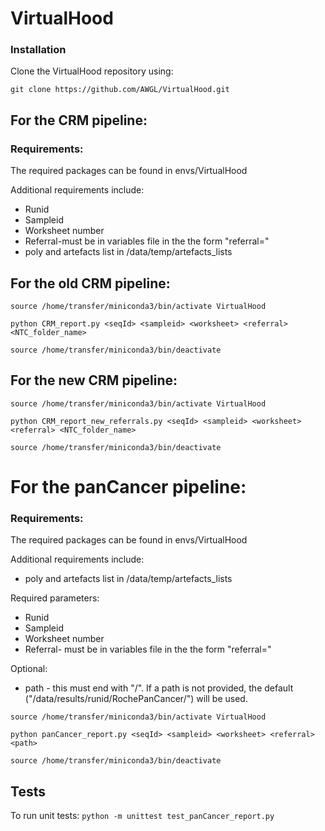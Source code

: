 # VirtualHood

### Installation

Clone the VirtualHood repository using:

```
git clone https://github.com/AWGL/VirtualHood.git
```
## For the CRM pipeline:

### Requirements:

The required packages can be found in envs/VirtualHood

Additional requirements include:

* Runid
* Sampleid
* Worksheet number
* Referral-must be in variables file in the the form "referral=<referral>"
* poly and artefacts list in /data/temp/artefacts_lists


## For the old CRM  pipeline:

```
source /home/transfer/miniconda3/bin/activate VirtualHood

python CRM_report.py <seqId> <sampleid> <worksheet> <referral> <NTC_folder_name>

source /home/transfer/miniconda3/bin/deactivate
```


## For the new CRM  pipeline:


```
source /home/transfer/miniconda3/bin/activate VirtualHood

python CRM_report_new_referrals.py <seqId> <sampleid> <worksheet> <referral> <NTC_folder_name>

source /home/transfer/miniconda3/bin/deactivate
```


# For the panCancer pipeline:

### Requirements:

The required packages can be found in envs/VirtualHood

Additional requirements include:

* poly and artefacts list in /data/temp/artefacts_lists

Required parameters:
* Runid
* Sampleid
* Worksheet number
* Referral- must be in variables file in the the form "referral=<referral>"

Optional:

* path - this must end with "/". If a path is not provided, the default ("/data/results/runid/RochePanCancer/") will be used.
  

```
source /home/transfer/miniconda3/bin/activate VirtualHood

python panCancer_report.py <seqId> <sampleid> <worksheet> <referral> <path>

source /home/transfer/miniconda3/bin/deactivate
```

## Tests

To run unit tests:
`python -m unittest test_panCancer_report.py`
